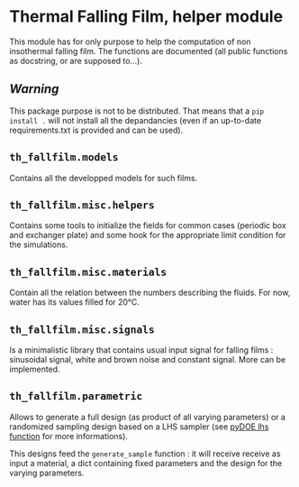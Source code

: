 # Thermal Falling Film, helper module

This module has for only purpose to help the computation of non insothermal falling film. The functions are documented (all public functions as docstring, or are supposed to...).

## ***Warning***

This package purpose is not to be distributed. That means that a `pip install .` will not install all the depandancies (even if an up-to-date requirements.txt is provided and can be used).

## `th_fallfilm.models`

Contains all the developped models for such films.

## `th_fallfilm.misc.helpers`

Contains some tools to initialize the fields for common cases (periodic box and exchanger plate) and some hook for the appropriate limit condition for the simulations.

## `th_fallfilm.misc.materials`

Contain all the relation between the numbers describing the fluids. For now, water has its values filled for 20°C.


## `th_fallfilm.misc.signals`

Is a minimalistic library that contains usual input signal for falling films : sinusoidal signal,
white and brown noise and constant signal. More can be implemented.

## `th_fallfilm.parametric`

Allows to generate a full design (as product of all varying parameters) or a randomized sampling
design based on a LHS sampler (see [pyDOE lhs function](https://pythonhosted.org/pyDOE/randomized.html#randomized) for more informations).

This designs feed the `generate_sample` function : it will receive receive as input a material, a dict containing fixed parameters and the design for the varying parameters.